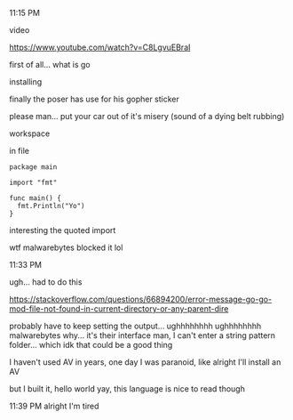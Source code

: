 11:15 PM

video

https://www.youtube.com/watch?v=C8LgvuEBraI

first of all... what is go

installing

finally the poser has use for his gopher sticker

please man... put your car out of it's misery (sound of a dying belt rubbing)

workspace

in file

```
package main

import "fmt"

func main() {
  fmt.Println("Yo")
}
```

interesting the quoted import

wtf malwarebytes blocked it lol

11:33 PM

ugh... had to do this

https://stackoverflow.com/questions/66894200/error-message-go-go-mod-file-not-found-in-current-directory-or-any-parent-dire

probably have to keep setting the output... ughhhhhhhh ughhhhhhhh malwarebytes why... it's their interface man, I can't enter a string pattern folder... which idk that could be a good thing

I haven't used AV in years, one day I was paranoid, like alright I'll install an AV

but I built it, hello world yay, this language is nice to read though

11:39 PM alright I'm tired
